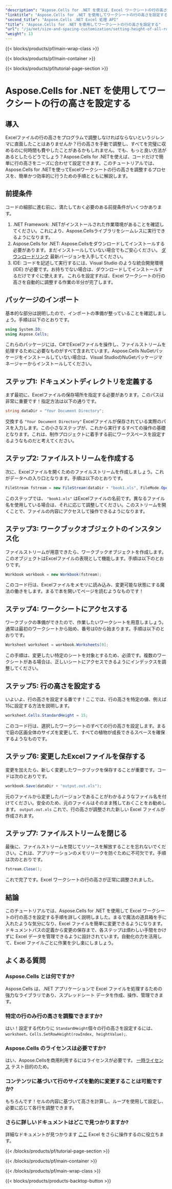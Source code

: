 ```yaml
---
"description": "Aspose.Cells for .NET を使えば、Excel ワークシートの行の高さを簡単に設定できます。詳細な手順については、当社の包括的なガイドをご覧ください。"
"linktitle": "Aspose.Cells for .NET を使用してワークシートの行の高さを設定する"
"second_title": "Aspose.Cells .NET Excel 処理 API"
"title": "Aspose.Cells for .NET を使用してワークシートの行の高さを設定する"
"url": "/ja/net/size-and-spacing-customization/setting-height-of-all-rows-in-worksheet/"
"weight": 13
---
```


{{< blocks/products/pf/main-wrap-class >}}

{{< blocks/products/pf/main-container >}}

{{< blocks/products/pf/tutorial-page-section >}}

# Aspose.Cells for .NET を使用してワークシートの行の高さを設定する

## 導入
Excelファイルの行の高さをプログラムで調整しなければならないというジレンマに直面したことはありませんか？行の高さを手動で調整し、すべてを完璧に収めるのに何時間も費やしたことがあるかもしれません。でも、もっと良い方法があるとしたらどうでしょう？Aspose.Cells for .NETを使えば、コードだけで簡単に行の高さをニーズに合わせて設定できます。このチュートリアルでは、Aspose.Cells for .NETを使ってExcelワークシートの行の高さを調整するプロセスを、簡単かつ効率的に行うための手順とともに解説します。
## 前提条件
コードの細部に進む前に、満たしておく必要のある前提条件がいくつかあります。
1. .NET Framework: .NETがインストールされた作業環境があることを確認してください。これにより、Aspose.Cellsライブラリをシームレスに実行できるようになります。
2. Aspose.Cells for .NET: Aspose.Cellsをダウンロードしてインストールする必要があります。まだインストールしていない場合でもご安心ください。 [ダウンロードリンク](https://releases.aspose.com/cells/net/) 最新バージョンを入手してください。
3. IDE: コードを記述して実行するには、Visual Studio のような統合開発環境 (IDE) が必要です。お持ちでない場合は、ダウンロードしてインストールするだけですぐに使えます。
これらを設定すれば、Excel ワークシートの行の高さを自動的に調整する作業の半分が完了します。
## パッケージのインポート
基本的な部分は説明したので、インポートの準備が整っていることを確認しましょう。手順は以下のとおりです。
```csharp
using System.IO;
using Aspose.Cells;
```
これらのパッケージには、C#でExcelファイルを操作し、ファイルストリームを処理するために必要なものがすべて含まれています。Aspose.Cells NuGetパッケージをインストールしていない場合は、Visual StudioのNuGetパッケージマネージャーからインストールしてください。
## ステップ1: ドキュメントディレクトリを定義する
まず最初に、Excelファイルの保存場所を指定する必要があります。このパスは非常に重要です！指定方法は以下の通りです。
```csharp
string dataDir = "Your Document Directory";
```
交換する `"Your Document Directory"` Excelファイルが保存されている実際のパスを入力します。この小さなステップが、これから実行するすべての操作の基礎となります。これは、制作プロジェクトに着手する前にワークスペースを設定するようなものだと考えてください。
## ステップ2: ファイルストリームを作成する
次に、Excelファイルを開くためのファイルストリームを作成しましょう。これがデータへの入り口となります。手順は以下のとおりです。
```csharp
FileStream fstream = new FileStream(dataDir + "book1.xls", FileMode.Open);
```
このステップでは、 `"book1.xls"` はExcelファイルの名前です。異なるファイル名を使用している場合は、それに応じて調整してください。このストリームを開くことで、ファイルの内容にアクセスして操作できるようになります。
## ステップ3: ワークブックオブジェクトのインスタンス化
ファイルストリームが用意できたら、ワークブックオブジェクトを作成します。このオブジェクトはExcelファイルの表現として機能します。手順は以下のとおりです。
```csharp
Workbook workbook = new Workbook(fstream);
```
このコード行は、Excelファイルをメモリに読み込み、変更可能な状態にする魔法の働きをします。まるで本を開いてページを読むようなものです！
## ステップ4: ワークシートにアクセスする
ワークブックの準備ができたので、作業したいワークシートを用意しましょう。通常は最初のワークシートから始め、番号は0から始まります。手順は以下のとおりです。
```csharp
Worksheet worksheet = workbook.Worksheets[0];
```
この手順は、変更したい特定のシートを対象とするため、必須です。複数のワークシートがある場合は、正しいシートにアクセスできるようにインデックスを調整してください。
## ステップ5: 行の高さを設定する
いよいよ、行の高さを設定する番です！ここでは、行の高さを特定の値、例えば15に設定する方法を説明します。
```csharp
worksheet.Cells.StandardHeight = 15;
```
このコード行は、選択したワークシートのすべての行の高さを設定します。まるで庭の区画全体のサイズを変更して、すべての植物が成長できるスペースを確保するようなものです。
## ステップ6: 変更したExcelファイルを保存する
変更を加えたら、新しく変更したワークブックを保存することが重要です。コードは次のとおりです。
```csharp
workbook.Save(dataDir + "output.out.xls");
```
元のファイルから変更したバージョンであることがわかるようなファイル名を付けてください。安全のため、元のファイルはそのまま残しておくことをお勧めします。 `output.out.xls` これで、行の高さが調整された新しい Excel ファイルが作成されます。
## ステップ7: ファイルストリームを閉じる
最後に、ファイルストリームを閉じてリソースを解放することを忘れないでください。これは、アプリケーションのメモリリークを防ぐために不可欠です。手順は次のとおりです。
```csharp
fstream.Close();
```
これで完了です。Excel ワークシートの行の高さが正常に調整されました。
## 結論
このチュートリアルでは、Aspose.Cells for .NET を使用して Excel ワークシートの行の高さを設定する手順を詳しく説明しました。まるで魔法の道具箱を手に入れたような気分になり、Excel ファイルを簡単に変更できるようになります。ドキュメントパスの定義から変更の保存まで、各ステップは煩わしい手間をかけずに Excel データを管理できるように設計されています。自動化の力を活用して、Excel ファイルごとに作業を少し楽にしましょう。
## よくある質問
### Aspose.Cells とは何ですか?
Aspose.Cells は、.NET アプリケーションで Excel ファイルを処理するための強力なライブラリであり、スプレッドシート データを作成、操作、管理できます。
### 特定の行のみ行の高さを調整できますか?
はい！設定する代わりに `StandardHeight`個々の行の高さを設定するには、 `worksheet。Cells.SetRowHeight(rowIndex, heightValue);`.
### Aspose.Cells のライセンスは必要ですか?
はい、Aspose.Cellsを商用利用するにはライセンスが必要です。 [一時ライセンス](https://purchase.aspose.com/temporary-license/) テスト目的のため。
### コンテンツに基づいて行のサイズを動的に変更することは可能ですか?
もちろんです！セルの内容に基づいて高さを計算し、ループを使用して設定し、必要に応じて各行を調整できます。
### さらに詳しいドキュメントはどこで見つかりますか?
詳細なドキュメントが見つかります [ここ](https://reference.aspose.com/cells/net/) Excel をさらに操作するのに役立ちます。

{{< /blocks/products/pf/tutorial-page-section >}}

{{< /blocks/products/pf/main-container >}}

{{< /blocks/products/pf/main-wrap-class >}}

{{< blocks/products/products-backtop-button >}}